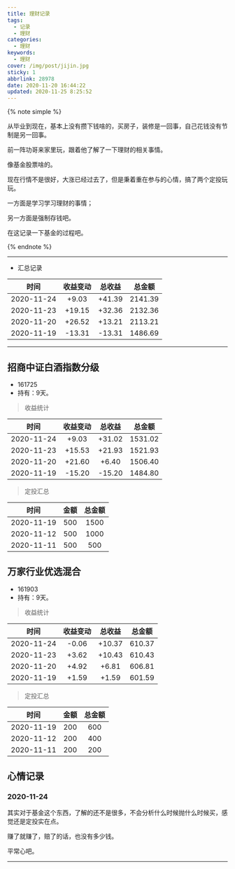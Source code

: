 ```yaml
---
title: 理财记录
tags:
  - 记录
  - 理财
categories:
  - 理财
keywords:
  - 理财
cover: /img/post/jijin.jpg
sticky: 1
abbrlink: 28978
date: 2020-11-20 16:44:22
updated: 2020-11-25 8:25:52
---
```


{% note simple %}

从毕业到现在，基本上没有攒下钱啥的，买房子，装修是一回事，自己花钱没有节制是另一回事。

前一阵功哥来家里玩，跟着他了解了一下理财的相关事情。

像基金股票啥的。

现在行情不是很好，大涨已经过去了，但是秉着重在参与的心情，搞了两个定投玩玩。

一方面是学习学习理财的事情；

另一方面是强制存钱吧。

在这记录一下基金的过程吧。

{% endnote %}

---

- 汇总记录

| 时间 | 收益变动 | 总收益 | 总金额 |
| :----: | :--------: | :------: | :------: |
| 2020-11-24 | +9.03 | +41.39 | 2141.39 |
| 2020-11-23 | +19.15 | +32.36 | 2132.36 |
| 2020-11-20 | +26.52 | +13.21 | 2113.21 |
| 2020-11-19 | -13.31 | -13.31 | 1486.69 |

---

## 招商中证白酒指数分级

- 161725
- 持有：9天。

> 收益统计

| 时间 | 收益变动 | 总收益 | 总金额 |
| :----: | :--------: | :------: | :------: |
| 2020-11-24 | +9.03 | +31.02 | 1531.02 |
| 2020-11-23 | +15.53 | +21.93 | 1521.93 |
| 2020-11-20 | +21.60 | +6.40 | 1506.40 |
| 2020-11-19 | -15.20 | -15.20 | 1484.80 |

> 定投汇总

| 时间 | 金额 | 总金额 |
| :----: | :----: | :----: |
| 2020-11-19 | 500 | 1500 |
| 2020-11-12 | 500 | 1000 |
| 2020-11-11 | 500 | 500 |

## 万家行业优选混合

- 161903
- 持有：9天。

> 收益统计

|    时间    | 收益变动 | 总收益 | 总金额  |
| :--------: | :------: | :----: | :-----: |
| 2020-11-24 | -0.06 | +10.37 | 610.37 |
| 2020-11-23 | +3.62 | +10.43 | 610.43 |
| 2020-11-20 | +4.92 | +6.81 | 606.81 |
| 2020-11-19 |  +1.59  | +1.59 | 601.59 |

> 定投汇总

|    时间    | 金额 | 总金额 |
| :--------: | :--: | :----: |
| 2020-11-19 | 200  |  600   |
| 2020-11-12 | 200  |  400   |
| 2020-11-11 | 200  |  200   |

## 心情记录

### 2020-11-24

其实对于基金这个东西，了解的还不是很多，不会分析什么时候抛什么时候买，感觉还是定投实在点。

赚了就赚了，赔了的话，也没有多少钱。

平常心吧。

---
